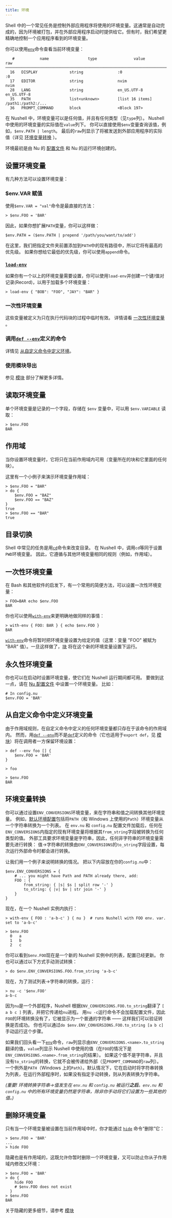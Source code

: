 ```yaml
---
title: 环境
---
```


Shell 中的一个常见任务是控制外部应用程序将使用的环境变量。这通常是自动完成的，因为环境被打包，并在外部应用程序启动时提供给它。但有时，我们希望更精确地控制一个应用程序看到的环境变量。

你可以使用[`env`](/commands/docs/env.md)命令查看当前环境变量：

```
   #           name                 type                value                 raw
──────────────────────────────────────────────────────────────────────────────────────────
  16   DISPLAY              string               :0                   :0
  17   EDITOR               string               nvim                 nvim
  28   LANG                 string               en_US.UTF-8          en_US.UTF-8
  35   PATH                 list<unknown>        [list 16 items]      /path1:/path2:/...
  36   PROMPT_COMMAND       block                <Block 197>
```

在 Nushell 中，环境变量可以是任何值，并且有任何类型（见`type`列）。
Nushell 中使用的环境变量的实际值在`value`列下。
你可以直接使用`$env`变量查询该值，例如，`$env.PATH | length`。
最后的`raw`列显示了将被发送到外部应用程序的实际值（详见 [环境变量转换](environment.md#环境变量转换) ）。

环境最初是由 Nu 的 [配置文件](configuration.md) 和 Nu 的运行环境创建的。

## 设置环境变量

有几种方法可以设置环境变量：

### $env.VAR 赋值

使用`$env.VAR = "val"`命令是最直接的方法：

```nu
> $env.FOO = 'BAR'
```

因此，如果你想扩展`PATH`变量，你可以这样做：

```nu
$env.PATH = ($env.PATH | prepend '/path/you/want/to/add')
```

在这里，我们把指定文件夹前置添加到`PATH`中的现有路径中，所以它将有最高的优先级。
如果你想给它最低的优先级，你可以使用`append`命令。

### [`load-env`](/commands/docs/load-env.md)

如果你有一个以上的环境变量需要设置，你可以使用`load-env`并创建一个键/值对记录(Record)，以用于加载多个环境变量：

```nu
> load-env { "BOB": "FOO", "JAY": "BAR" }
```

### 一次性环境变量

这些变量被定义为只在执行代码块的过程中临时有效。
详情请看 [一次性环境变量](environment.md#一次性环境变量) 。

### 调用[`def --env`](/commands/docs/def.md)定义的命令

详情见 [从自定义命令中定义环境](environment.md#从自定义命令中定义环境变量)。

### 使用模块导出

参见 [模块](modules.md#环境变量) 部分了解更多详情。

## 读取环境变量

单个环境变量是记录的一个字段，存储在 `$env` 变量中，可以用 `$env.VARIABLE` 读取：

```nu
> $env.FOO
BAR
```

## 作用域

当你设置环境变量时，它将只在当前作用域内可用（变量所在的块和它里面的任何块）。

这里有一个小例子来演示环境变量作用域：

```nu
> $env.FOO = "BAR"
> do {
    $env.FOO = "BAZ"
    $env.FOO == "BAZ"
}
true
> $env.FOO == "BAR"
true
```

## 目录切换

Shell 中常见的任务是用[`cd`](/commands/docs/cd.md)命令来改变目录。
在 Nushell 中，调用`cd`等同于设置`PWD`环境变量。
因此，它遵循与其他环境变量相同的规则（例如，作用域）。

## 一次性环境变量

在 Bash 和其他软件的启发下，有一个常用的简便方法，可以设置一次性环境变量：

```nu
> FOO=BAR echo $env.FOO
BAR
```

你也可以使用[`with-env`](/commands/docs/with-env.md)来更明确地做同样的事情：

```nu
> with-env { FOO: BAR } { echo $env.FOO }
BAR
```

[`with-env`](/commands/docs/with-env.md)命令将暂时把环境变量设置为给定的值（这里：变量 "FOO" 被赋为 "BAR" 值）。一旦这样做了，[块](types_of_data.html#块) 将在这个新的环境变量设置下运行。

## 永久性环境变量

你也可以在启动时设置环境变量，使它们在 Nushell 运行期间都可用。
要做到这一点，请在 [Nu 配置文件](configuration.md) 中设置一个环境变量。
比如：

```nu
# In config.nu
$env.FOO = 'BAR'
```

## 从自定义命令中定义环境变量

由于作用域规则，在自定义命令中定义的任何环境变量都只存在于该命令的作用域内。
然而，用[`def --env`](/commands/docs/def.md)而不是[`def`](/commands/docs/def.md)定义的命令（它也适用于`export def`，见 [模块](modules.md)）将在调用者一方保留环境设置：

```nu
> def --env foo [] {
    $env.FOO = 'BAR'
}

> foo

> $env.FOO
BAR
```

## 环境变量转换

你可以通过设置`ENV_CONVERSIONS`环境变量，来在字符串和值之间转换其他环境变量。
例如，[默认环境配置](https://github.com/nushell/nushell/blob/main/crates/nu-utils/src/sample_config/default_env.nu)包括将`PATH`（和 Windows 上使用的`Path`）环境变量从一个字符串转换为一个列表。
在 `env.nu` 和 `config.nu` 配置文件加载后，任何在`ENV_CONVERSIONS`内指定的现有环境变量将根据其`from_string`字段被转换为任何类型的值。
外部工具要求环境变量是字符串，因此，任何非字符串的环境变量需要先进行转换：
值->字符串的转换由`ENV_CONVERSIONS`的`to_string`字段设置，每次运行外部命令时都会进行转换。

让我们用一个例子来说明转换的情况。
把以下内容放在你的`config.nu`中：

```nu
$env.ENV_CONVERSIONS = {
    # ... you might have Path and PATH already there, add:
    FOO : {
        from_string: { |s| $s | split row '-' }
        to_string: { |v| $v | str join '-' }
    }
}
```

现在，在一个 Nushell 实例内执行：

```nu
> with-env { FOO : 'a-b-c' } { nu }  # runs Nushell with FOO env. var. set to 'a-b-c'

> $env.FOO
  0   a
  1   b
  2   c
```

你可以看到`$env.FOO`现在是一个新的 Nushell 实例中的列表，配置已经更新。
你也可以通过以下方式手动测试转换：

```nu
> do $env.ENV_CONVERSIONS.FOO.from_string 'a-b-c'
```

现在，为了测试列表->字符串的转换，运行：

```nu
> nu -c '$env.FOO'
a-b-c
```

因为`nu`是一个外部程序，Nushell 根据`ENV_CONVERSIONS.FOO.to_string`翻译了 `[ a b c ]` 列表，并把它传递给`nu`进程。
用`nu -c`运行命令不会加载配置文件，因此`FOO`的环境转换没有了，它被显示为一个普通的字符串 —— 这样我们可以验证转换是否成功。
你也可以通过`do $env.ENV_CONVERSIONS.FOO.to_string [a b c]`手动运行这个步骤。

如果我们回头看一下[`env`](/commands/docs/env.md)命令，`raw`列显示由`ENV_CONVERSIONS.<name>.to_string`翻译的值，`value`列显示 Nushell 中使用的值（在`FOO`的情况下是`ENV_CONVERSIONS.<name>.from_string`的结果）。
如果这个值不是字符串，并且没有`to_string`的转换，它就不会被传递给外部（见`PROMPT_COMMAND`的`raw`列）。
一个例外是`PATH`（Windows 上的`Path`）。默认情况下，它在启动时将字符串转换为列表，在运行外部程序时，如果没有指定手动转换，则从列表转换为字符串。

_(重要! 环境转换字符串->值发生在 `env.nu` 和 `config.nu` 被运行**之后**。`env.nu` 和 `config.nu` 中的所有环境变量仍然是字符串，除非你手动将它们设置为一些其他的值。)_

## 删除环境变量

只有当一个环境变量被设置在当前作用域中时，你才能通过 [`hide`](/commands/docs/hide.md) 命令“删除”它：

```nu
> $env.FOO = 'BAR'
...
> hide FOO
```

隐藏也是有作用域的，这既允许你暂时删除一个环境变量，又可以防止你从子作用域内修改父环境：

```nu
> $env.FOO = 'BAR'
> do {
    hide FOO
    # $env.FOO does not exist
  }
> $env.FOO
BAR
```

关于隐藏的更多细节，请参考 [模块](modules.md#隐藏)
